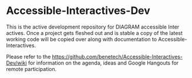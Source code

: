 # Accessible-Interactives-Dev
This is the active development repository for DIAGRAM accessible Inter actives.  Once a project gets fleshed out and is stable a copy of the latest working code will be copied over along with documentation to Accessible-Interactives.

Please refer to the https://github.com/benetech/Accessible-Interactives-Dev/wiki for information on the agenda, ideas and Google Hangouts for remote participation.
